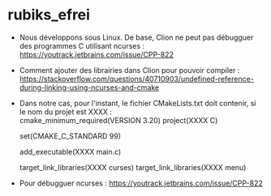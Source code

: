 # rubiks_efrei

* Nous développons sous Linux. De base, Clion ne peut pas débugguer des programmes C utilisant ncurses : https://youtrack.jetbrains.com/issue/CPP-822 <br />

* Comment ajouter des librairies dans Clion pour pouvoir compiler : https://stackoverflow.com/questions/40710903/undefined-reference-during-linking-using-ncurses-and-cmake <br />

* Dans notre cas, pour l'instant, le fichier CMakeLists.txt doit contenir, si le nom du projet est XXXX :  
  cmake_minimum_required(VERSION 3.20)
  project(XXXX C)

  set(CMAKE_C_STANDARD 99)

  add_executable(XXXX main.c)

  target_link_libraries(XXXX curses)
  target_link_libraries(XXXX menu)

* Pour débugguer ncurses : https://youtrack.jetbrains.com/issue/CPP-822
